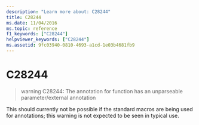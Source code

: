 ```yaml
---
description: "Learn more about: C28244"
title: C28244
ms.date: 11/04/2016
ms.topic: reference
f1_keywords: ["C28244"]
helpviewer_keywords: ["C28244"]
ms.assetid: 9fc03940-0810-4693-a1cd-1e03b4681fb9
---
```

# C28244

> warning C28244: The annotation for function has an unparseable parameter/external annotation

This should currently not be possible if the standard macros are being used for annotations; this warning is not expected to be seen in typical use.
